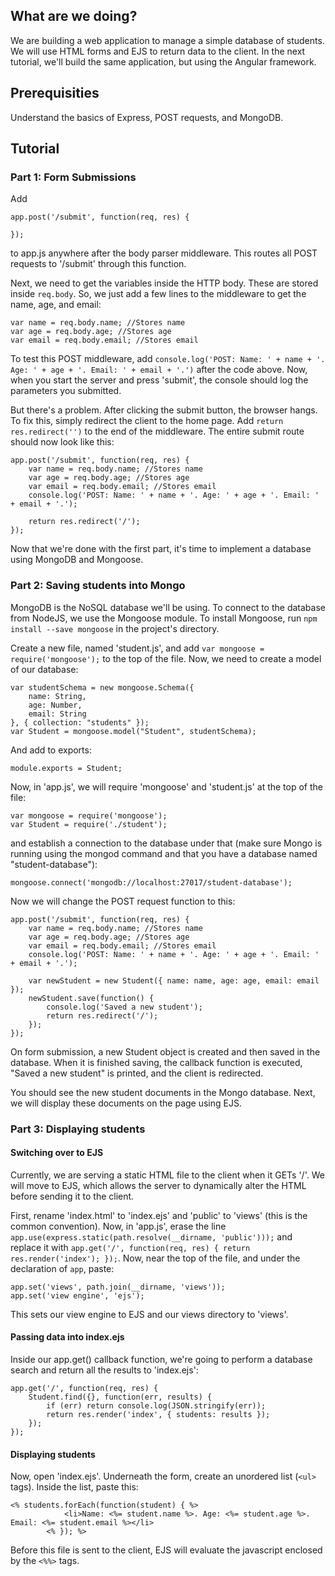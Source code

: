 ## What are we doing?

We are building a web application to manage a simple database of students. We will use HTML forms and EJS to return data to the client.
In the next tutorial, we'll build the same application, but using the Angular framework.

## Prerequisities

Understand the basics of Express, POST requests, and MongoDB.

## Tutorial

### Part 1: Form Submissions
Add 

```
app.post('/submit', function(req, res) {
    
});
```
to app.js anywhere after the body parser middleware. This routes all POST requests to '/submit' through this function.

Next, we need to get the variables inside the HTTP body. These are stored inside `req.body`. So, we just add a few lines to the middleware to get the name, age, and email:
```
var name = req.body.name; //Stores name
var age = req.body.age; //Stores age
var email = req.body.email; //Stores email
```
To test this POST middleware, add `console.log('POST: Name: ' + name + '. Age: ' + age + '. Email: ' + email + '.')` after the code above. Now, when you start the server and press 'submit', the console should log the parameters you submitted.

But there's a problem. After clicking the submit button, the browser hangs. To fix this, simply redirect the client to the home page. Add `return res.redirect('')` to the end of the middleware. The entire submit route should now look like this:

```
app.post('/submit', function(req, res) {
    var name = req.body.name; //Stores name
    var age = req.body.age; //Stores age
    var email = req.body.email; //Stores email
    console.log('POST: Name: ' + name + '. Age: ' + age + '. Email: ' + email + '.');

    return res.redirect('/');
});
```

Now that we're done with the first part, it's time to implement a database using MongoDB and Mongoose.

### Part 2: Saving students into Mongo

MongoDB is the NoSQL database we'll be using. To connect to the database from NodeJS, we use the Mongoose module. To install Mongoose, run `npm install --save mongoose` in the project's directory.

Create a new file, named 'student.js', and add `var mongoose = require('mongoose');` to the top of the file. Now, we need to create a model of our database:

```
var studentSchema = new mongoose.Schema({
	name: String,
    age: Number,
    email: String
}, { collection: "students" });
var Student = mongoose.model("Student", studentSchema);
```

And add to exports:

```
module.exports = Student;
```

Now, in 'app.js', we will require 'mongoose' and 'student.js' at the top of the file:

```
var mongoose = require('mongoose');
var Student = require('./student');
```

and establish a connection to the database under that (make sure Mongo is running using the mongod command and that you have a database named "student-database"):

```
mongoose.connect('mongodb://localhost:27017/student-database');
```

Now we will change the POST request function to this:

```
app.post('/submit', function(req, res) {
    var name = req.body.name; //Stores name
    var age = req.body.age; //Stores age
    var email = req.body.email; //Stores email
    console.log('POST: Name: ' + name + '. Age: ' + age + '. Email: ' + email + '.');

    var newStudent = new Student({ name: name, age: age, email: email });
    newStudent.save(function() {
        console.log('Saved a new student');
        return res.redirect('/');
    });
});
```

On form submission, a new Student object is created and then saved in the database. When it is finished saving, the callback function is executed, "Saved a new student" is printed, and the client is redirected.

You should see the new student documents in the Mongo database. Next, we will display these documents on the page using EJS.

### Part 3: Displaying students

#### Switching over to EJS
Currently, we are serving a static HTML file to the client when it GETs '/'. We will move to EJS, which allows the server to dynamically alter the HTML before sending it to the client.

First, rename 'index.html' to 'index.ejs' and 'public' to 'views' (this is the common convention). Now, in 'app.js', erase the line `app.use(express.static(path.resolve(__dirname, 'public')));`
and replace it with `app.get('/', function(req, res) { return res.render('index'); });`. Now, near the top of the file, and under the declaration of `app`, paste:
```
app.set('views', path.join(__dirname, 'views'));
app.set('view engine', 'ejs');
```
This sets our view engine to EJS and our views directory to 'views'.

#### Passing data into index.ejs
Inside our app.get() callback function, we're going to perform a database search and return all the results to 'index.ejs':
```
app.get('/', function(req, res) { 
    Student.find({}, function(err, results) {
        if (err) return console.log(JSON.stringify(err));
        return res.render('index', { students: results });
    });
});
```

#### Displaying students
Now, open 'index.ejs'. Underneath the form, create an unordered list (`<ul>` tags). Inside the list, paste this:
```
<% students.forEach(function(student) { %>
            <li>Name: <%= student.name %>. Age: <%= student.age %>. Email: <%= student.email %></li>
        <% }); %>
```
Before this file is sent to the client, EJS will evaluate the javascript enclosed by the `<%%>` tags.

